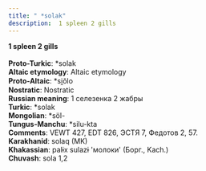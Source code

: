 ```yaml
---
title: " *solak"
description:  1 spleen 2 gills
---
```

<p data-pagefind-weight="0.5">
<strong> 1 spleen 2 gills</strong><br><br>
<strong>Proto-Turkic</strong>:  *solak<br>
<strong>Altaic etymology</strong>:  Altaic etymology<br>
<strong> Proto-Altaic</strong>:  *si̯ŏlo<br>
<strong>Nostratic</strong>:  Nostratic<br>
<strong>Russian meaning</strong>:  1 селезенка 2 жабры<br>
<strong>Turkic</strong>:  *solak<br>
<strong>Mongolian</strong>:  *söl-<br>
<strong>Tungus-Manchu</strong>:  *silu-kta<br>
<strong>Comments</strong>:  VEWT 427, EDT 826, ЭСТЯ 7, Федотов 2, 57.<br>
<strong>Karakhanid</strong>:  solaq (MK)<br>
<strong>Khakassian</strong>:  palɨx sulazɨ 'молоки' (Борг., Kach.)<br>
<strong>Chuvash</strong>:  sola 1,2<br>

</p>
